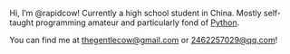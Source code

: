 <!-- I don't know if this will come in handy???
- 👋 Hi, I’m @rapidcow
- 👀 I’m interested in ...
- 🌱 I’m currently learning ...
- 💞️ I’m looking to collaborate on ...
- 📫 How to reach me ...
-->
Hi, I’m @rapidcow!  Currently a high school student in China.  Mostly 
self-taught programming amateur and particularly fond of
[Python](https://www.python.org/).

You can find me at <thegentlecow@gmail.com> or <2462257029@qq.com>!
